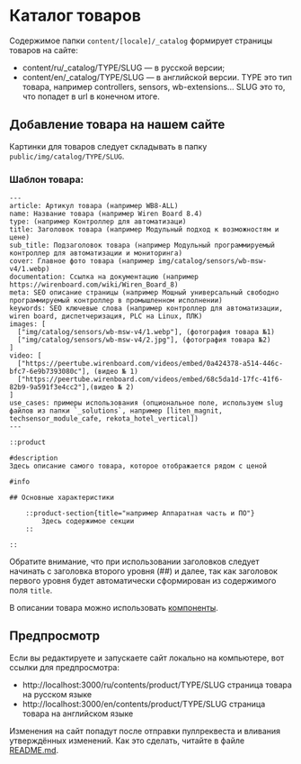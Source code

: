 # Каталог товаров

Содержимое папки `content/[locale]/_catalog` формирует страницы товаров на сайте:
* content/ru/_catalog/TYPE/SLUG — в русской версии;
* content/en/_catalog/TYPE/SLUG — в английской версии.
TYPE это тип товара, например controllers, sensors, wb-extensions... SLUG это то, что попадет в url в конечном итоге.

## Добавление товара на нашем сайте
Картинки для товаров следует складывать в папку `public/img/catalog/TYPE/SLUG`.

### Шаблон товара:
```
---
article: Артикул товара (например WB8-ALL)
name: Название товара (например Wiren Board 8.4)
type: (например Контроллер для автоматизаци)
title: Заголовок товара (например Модульный подход к возможностям и цене)
sub_title: Подзаголовок товара (например Модульный программируемый контроллер для автоматизации и мониторинга)
cover: Главное фото товара (например img/catalog/sensors/wb-msw-v4/1.webp)
documentation: Ссылка на документацию (например https://wirenboard.com/wiki/Wiren_Board_8)
meta: SEO описание страницы (например Мощный универсальный свободно программируемый контроллер в промышленном исполнении)
keywords: SEO ключевые слова (например контроллер для автоматизации, wiren board, диспетчеризация, PLC на Linux, ПЛК)
images: [
  ["img/catalog/sensors/wb-msw-v4/1.webp"], (фотография товара №1)
  ["img/catalog/sensors/wb-msw-v4/2.jpg"], (фотография товара №2)
]
video: [
  ["https://peertube.wirenboard.com/videos/embed/0a424378-a514-446c-bfc7-6e9b7393080c"], (видео № 1)
  ["https://peertube.wirenboard.com/videos/embed/68c5da1d-17fc-41f6-82b9-9a591f3e4cc2"],(видео № 2)
]
use_cases: примеры использования (опциональное поле, используем slug файлов из папки `_solutions`, например [liten_magnit, techsensor_module_cafe, rekota_hotel_vertical])
---

::product

#description
Здесь описание самого товара, которое отображается рядом с ценой

#info

## Основные характеристики

    ::product-section{title="например Аппаратная часть и ПО"}
        Здесь содержимое секции
    ::

::
```

Обратите внимание, что при использовании заголовков следует начинать с заголовка второго уровня (##) и далее,
так как заголовок первого уровня будет автоматически сформирован из содержимого поля `title`.

В описании товара можно использовать [компоненты](./components.md).

## Предпросмотр 
Если вы редактируете и запускаете сайт локально на компьютере, вот ссылки для предпросмотра:
* http://localhost:3000/ru/contents/product/TYPE/SLUG страница товара на русском языке
* http://localhost:3000/en/contents/product/TYPE/SLUG страница товара на английском языке

Изменения на сайт попадут после отправки пуллреквеста и вливания утверждённых изменений. Как это сделать, читайте в файле [README.md](/README.md).

